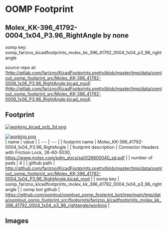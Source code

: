 # OOMP Footprint  
## Molex_KK-396_41792-0004_1x04_P3.96_RightAngle  by none  
  
oomp key: oomp_farizno_kicadfootprints_molex_kk_396_41792_0004_1x04_p3_96_rightangle  
  
source repo at: [http://gitlab.com/farizno/KicadFootprints.pretty/blob/master/tmp/data/oomlout_oomp_footprint_src/Molex_KK-396_41792-0006_1x06_P3.96_RightAngle.kicad_mod](http://gitlab.com/farizno/KicadFootprints.pretty/blob/master/tmp/data/oomlout_oomp_footprint_src/Molex_KK-396_41792-0006_1x06_P3.96_RightAngle.kicad_mod)  
## Footprint  
  
[![working_kicad_pcb_3d.png](working_kicad_pcb_3d_600.png)](working_kicad_pcb_3d.png)  
  
[![working.png](working_600.png)](working.png)  
| name | value | 
| --- | --- | 
| footprint name | Molex_KK-396_41792-0004_1x04_P3.96_RightAngle | 
| footprint description | Connector Headers with Friction Lock, 26-60-5030, https://www.molex.com/pdm_docs/sd/026605040_sd.pdf | 
| number of pads | 4 | 
| github path | http://github.com/farizno/KicadFootprints.pretty/blob/master/tmp/data/oomlout_oomp_footprint_src/Molex_KK-396_41792-0004_1x04_P3.96_RightAngle.kicad_mod | 
| oomp key | oomp_farizno_kicadfootprints_molex_kk_396_41792_0004_1x04_p3_96_rightangle | 
| oomp bot github | https://github.com/oomlout/oomlout_oomp_footprint_bot/tree/main/tmp/data/oomlout_oomp_footprint_src/footprints/farizno_kicadfootprints_molex_kk_396_41792_0004_1x04_p3_96_rightangle/working | 
## Images  
